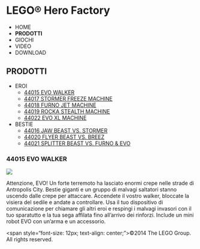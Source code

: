 # LEGO® Hero Factory

- HOME
- **PRODOTTI**
- GIOCHI
- VIDEO
- DOWNLOAD

## PRODOTTI

- EROI
  - [44015 EVO WALKER](/it-IT/themes/Hero-Factory/products/44015.md)
  - [44017 STORMER FREEZE MACHINE](/it-IT/themes/Hero-Factory/products/44017.md)
  - [44018 FURNO JET MACHINE](/it-IT/themes/Hero-Factory/products/44018.md)
  - [44019 ROCKA STEALTH MACHINE](/it-IT/themes/Hero-Factory/products/44019.md)
  - [44022 EVO XL MACHINE](/it-IT/themes/Hero-Factory/products/44022.md)
- BESTIE
  - [44016 JAW BEAST VS. STORMER](/it-IT/themes/Hero-Factory/products/44016.md)
  - [44020 FLYER BEAST VS. BREEZ](/it-IT/themes/Hero-Factory/products/44020.md)
  - [44021 SPLITTER BEAST VS. FURNO &amp; EVO](/it-IT/themes/Hero-Factory/products/44021.md)

### 44015 EVO WALKER

![](https://www.lego.com/cdn/product-assets/product.img.pri/44015_prod.jpg)

Attenzione, EVO! Un forte terremoto ha lasciato enormi crepe nelle strade di Antropolis City. Bestie giganti e un gruppo di malvagi saltatori stanno uscendo dalle crepe per attaccare. Accendete il vostro walker, bloccate la visiera del sedile e andate a controllare. Usa il tuo dispositivo di comunicazione per chiamare gli altri eroi e respingi i malvagi invasori con il tuo sparatutto e la tua sega affilata fino all’arrivo dei rinforzi. Include un mini robot EVO con un’arma e un accessorio.

<span style=“font-size: 12px; text-align: center;”>&copy;2014 The LEGO Group. All rights reserved.</span>
